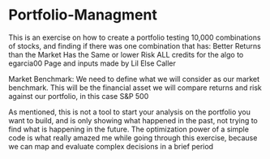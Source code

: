 # Portfolio-Managment

This is an exercise on how to create a portfolio testing 10,000 combinations of stocks, and finding if there was one combination that has: Better Returns than the Market Has the Same or lower Risk ALL credits for the algo to egarcia00 Page and inputs made by Lil Else Caller

Market Benchmark: We need to define what we will consider as our market benchmark. This will be the financial asset we will compare returns and risk against our portfolio, in this case S&P 500

As mentioned, this is not a tool to start your analysis on the portfolio you want to build, and is only showing what happened in the past, not trying to find what is happening in the future. The optimization power of a simple code is what really amazed me while going through this exercise, because we can map and evaluate complex decisions in a brief period

